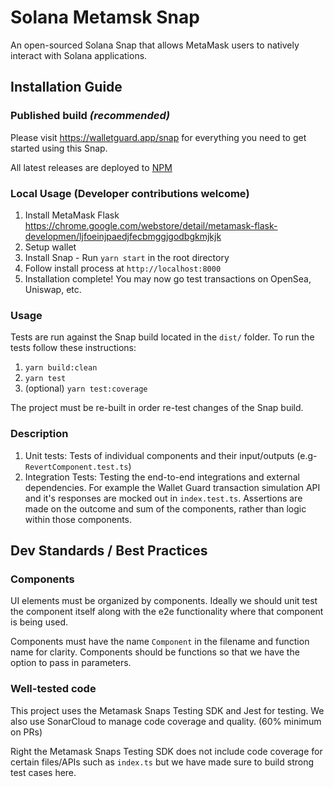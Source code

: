 # Solana Metamsk Snap

An open-sourced Solana Snap that allows MetaMask users to natively interact with Solana applications.

## Installation Guide

### Published build _(recommended)_

Please visit https://walletguard.app/snap for everything you need to get started using this Snap.

All latest releases are deployed to [NPM](https://www.npmjs.com/package/solana-snap)

### Local Usage (Developer contributions welcome)

1. Install MetaMask Flask https://chrome.google.com/webstore/detail/metamask-flask-developmen/ljfoeinjpaedjfecbmggjgodbgkmjkjk
2. Setup wallet
3. Install Snap - Run `yarn start` in the root directory
4. Follow install process at `http://localhost:8000`
5. Installation complete! You may now go test transactions on OpenSea, Uniswap, etc.

### Usage

Tests are run against the Snap build located in the `dist/` folder. To run the tests follow these instructions:

1. `yarn build:clean`
2. `yarn test`
3. (optional) `yarn test:coverage`

The project must be re-built in order re-test changes of the Snap build.

### Description

1. Unit tests: Tests of individual components and their input/outputs (e.g- `RevertComponent.test.ts`)
2. Integration Tests: Testing the end-to-end integrations and external dependencies. For example the Wallet Guard transaction simulation API and it's responses are mocked out in `index.test.ts`. Assertions are made on the outcome and sum of the components, rather than logic within those components.

## Dev Standards / Best Practices

### Components

UI elements must be organized by components. Ideally we should unit test the component itself along with the
e2e functionality where that component is being used.

Components must have the name `Component` in the filename and function name for clarity. Components should be functions so that we have the option to pass in parameters.

### Well-tested code

This project uses the Metamask Snaps Testing SDK and Jest for testing. We also use SonarCloud to manage code coverage and quality. (60% minimum on PRs)

Right the Metamask Snaps Testing SDK does not include code coverage for certain files/APIs such as `index.ts` but we have made sure to build strong test cases here.

